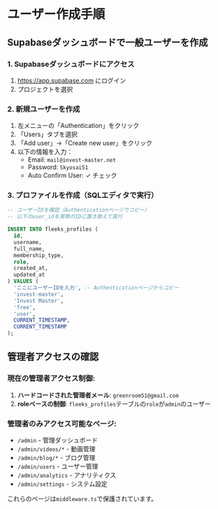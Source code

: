 # ユーザー作成手順

## Supabaseダッシュボードで一般ユーザーを作成

### 1. Supabaseダッシュボードにアクセス
1. https://app.supabase.com にログイン
2. プロジェクトを選択

### 2. 新規ユーザーを作成
1. 左メニューの「Authentication」をクリック
2. 「Users」タブを選択
3. 「Add user」→「Create new user」をクリック
4. 以下の情報を入力：
   - Email: `mail@invest-master.net`
   - Password: `Skyosai51`
   - Auto Confirm User: ✓ チェック

### 3. プロファイルを作成（SQLエディタで実行）
```sql
-- ユーザーIDを確認（Authenticationページでコピー）
-- 以下のuser_idを実際のIDに置き換えて実行

INSERT INTO fleeks_profiles (
  id,
  username,
  full_name,
  membership_type,
  role,
  created_at,
  updated_at
) VALUES (
  'ここにユーザーIDを入力', -- Authenticationページからコピー
  'invest-master',
  'Invest Master',
  'free',
  'user',
  CURRENT_TIMESTAMP,
  CURRENT_TIMESTAMP
);
```

## 管理者アクセスの確認

### 現在の管理者アクセス制御:

1. **ハードコードされた管理者メール**: `greenroom51@gmail.com`
2. **roleベースの制御**: `fleeks_profiles`テーブルの`role`が`admin`のユーザー

### 管理者のみアクセス可能なページ:
- `/admin` - 管理ダッシュボード
- `/admin/videos/*` - 動画管理
- `/admin/blog/*` - ブログ管理
- `/admin/users` - ユーザー管理
- `/admin/analytics` - アナリティクス
- `/admin/settings` - システム設定

これらのページは`middleware.ts`で保護されています。